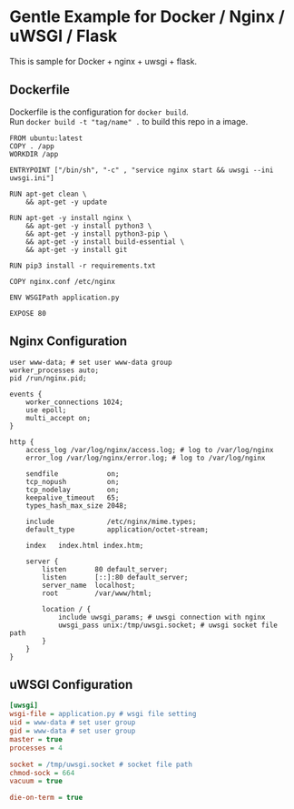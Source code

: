 # Gentle Example for Docker / Nginx / uWSGI / Flask
This is sample for Docker + nginx + uwsgi + flask.  

## Dockerfile
Dockerfile is the configuration for `docker build`.  
Run `docker build -t "tag/name" .` to build this repo in a image.
```docker
FROM ubuntu:latest
COPY . /app
WORKDIR /app

ENTRYPOINT ["/bin/sh", "-c" , "service nginx start && uwsgi --ini uwsgi.ini"]

RUN apt-get clean \
    && apt-get -y update

RUN apt-get -y install nginx \
    && apt-get -y install python3 \
    && apt-get -y install python3-pip \
    && apt-get -y install build-essential \
    && apt-get -y install git

RUN pip3 install -r requirements.txt

COPY nginx.conf /etc/nginx

ENV WSGIPath application.py

EXPOSE 80

```

## Nginx Configuration
```nginx
user www-data; # set user www-data group
worker_processes auto;
pid /run/nginx.pid;

events {
    worker_connections 1024;
    use epoll;
    multi_accept on;
}

http {
    access_log /var/log/nginx/access.log; # log to /var/log/nginx
    error_log /var/log/nginx/error.log; # log to /var/log/nginx

    sendfile            on;
    tcp_nopush          on;
    tcp_nodelay         on;
    keepalive_timeout   65;
    types_hash_max_size 2048;

    include             /etc/nginx/mime.types;
    default_type        application/octet-stream;

    index   index.html index.htm;

    server {
        listen       80 default_server;
        listen       [::]:80 default_server;
        server_name  localhost;
        root         /var/www/html;

        location / {
            include uwsgi_params; # uwsgi connection with nginx
            uwsgi_pass unix:/tmp/uwsgi.socket; # uwsgi socket file path
        }
    }
}
```

## uWSGI Configuration
```ini
[uwsgi]
wsgi-file = application.py # wsgi file setting
uid = www-data # set user group
gid = www-data # set user group
master = true
processes = 4

socket = /tmp/uwsgi.socket # socket file path
chmod-sock = 664
vacuum = true

die-on-term = true
```
